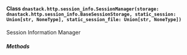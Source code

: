 #### Class `dnastack.http.session_info.SessionManager(storage: dnastack.http.session_info.BaseSessionStorage, static_session: Union[str, NoneType], static_session_file: Union[str, NoneType])`
Session Information Manager 
##### Methods